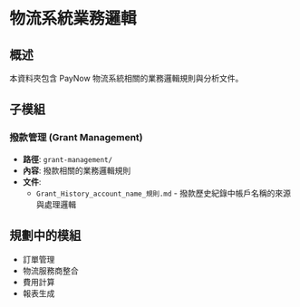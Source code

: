 # 物流系統業務邏輯

## 概述
本資料夾包含 PayNow 物流系統相關的業務邏輯規則與分析文件。

## 子模組

### 撥款管理 (Grant Management)
- **路徑**: `grant-management/`
- **內容**: 撥款相關的業務邏輯規則
- **文件**:
  - `Grant_History_account_name_規則.md` - 撥款歷史紀錄中帳戶名稱的來源與處理邏輯

## 規劃中的模組
- 訂單管理
- 物流服務商整合
- 費用計算
- 報表生成